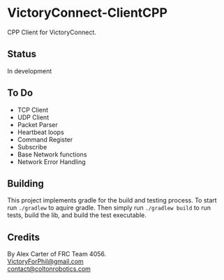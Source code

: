# VictoryConnect-ClientCPP
CPP Client for VictoryConnect.

## Status
In development

## To Do
- TCP Client
- UDP Client
- Packet Parser
- Heartbeat loops
- Command Register
- Subscribe
- Base Network functions
- Network Error Handling

## Building
This project implements gradle for the build and testing process. To start run
`./gradlew` to aquire gradle. Then simply run `./gradlew build` to run tests, build the lib, and build the test executable.

## Credits
By Alex Carter of FRC Team 4056.    
VictoryForPhil@gmail.com    
contact@coltonrobotics.com    